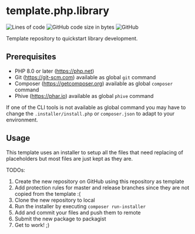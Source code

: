 # template.php.library

![Lines of code](https://img.shields.io/tokei/lines/github/codenamephp/template.php.library)
![GitHub code size in bytes](https://img.shields.io/github/languages/code-size/codenamephp/template.php.library)
![GitHub](https://img.shields.io/github/license/codenamephp/template.php.library)

Template repository to quickstart library development.

## Prerequisites
- PHP 8.0 or later (https://php.net)
- Git (https://git-scm.com) available as global `git` command
- Composer (https://getcomposer.org) available as global `composer` command
- Phive (https://phar.io) available as global `phive` command

If one of the CLI tools is not available as global command you may have to change the `.installer/install.php` or `composer.json`
to adapt to your environment.

## Usage

This template uses an installer to setup all the files that need replacing of placeholders but most files
are just kept as they are.

TODOs:
1. Create the new repository on GitHub using this repository as template
1. Add protection rules for master and release branches since they are not copied from the template :(
1. Clone the new repository to local
1. Run the installer by executing `composer run-installer`
1. Add and commit your files and push them to remote
1. Submit the new package to packagist
1. Get to work! ;)